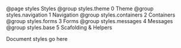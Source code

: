 @page styles Styles
@group styles.theme 0 Theme
@group styles.navigation 1 Navigation
@group styles.containers 2 Containers
@group styles.forms 3 Forms
@group styles.messages 4 Messages
@group styles.base 5 Scafolding & Helpers


Document styles go here
